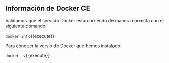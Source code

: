## Informaci&oacute;n de Docker CE

Validamos que el servicio Docker esta corriendo de manera correcta con el siguiente comando:

`docker info`{{execute}}

Para conocer la versi&oacute; de Docker que hemos instalado:

`docker -v`{{execute}}
